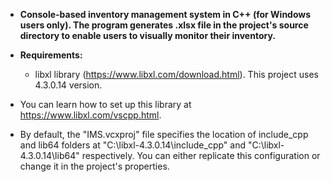 - <b>Console-based inventory management system in C++ (for Windows users only). The program generates .xlsx file in the project's source directory to enable users to visually monitor their inventory.</b>

- <b>Requirements:</b>
  - libxl library (https://www.libxl.com/download.html). This project uses 4.3.0.14 version.

- You can learn how to set up this library at https://www.libxl.com/vscpp.html.
- By default, the "IMS.vcxproj" file specifies the location of include_cpp and lib64 folders at "C:\libxl-4.3.0.14\include_cpp" and "C:\libxl-4.3.0.14\lib64" respectively. You can either replicate this configuration or change it in the project's properties.
  
